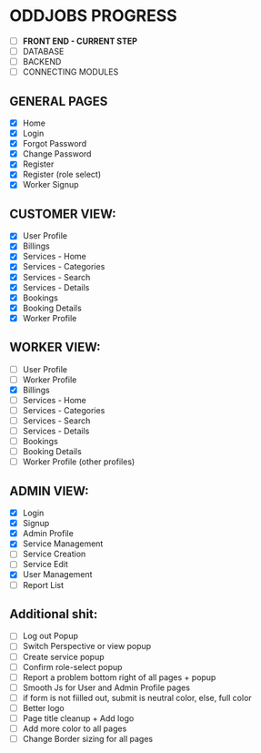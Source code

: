 # ODDJOBS PROGRESS
- [ ] **FRONT END - CURRENT STEP**
- [ ] DATABASE
- [ ] BACKEND
- [ ] CONNECTING MODULES

## GENERAL PAGES
- [X] Home
- [X] Login
- [X] Forgot Password
- [X] Change Password
- [X] Register
- [X] Register (role select)
- [X] Worker Signup

## CUSTOMER VIEW:
- [X] User Profile
- [X] Billings
- [X] Services - Home
- [X] Services - Categories
- [X] Services - Search
- [X] Services - Details
- [X] Bookings
- [X] Booking Details
- [X] Worker Profile

## WORKER VIEW:
- [ ] User Profile
- [ ] Worker Profile
- [X] Billings
- [ ] Services - Home
- [ ] Services - Categories
- [ ] Services - Search
- [ ] Services - Details
- [ ] Bookings
- [ ] Booking Details
- [ ] Worker Profile (other profiles)

## ADMIN VIEW:
- [X] Login
- [X] Signup
- [X] Admin Profile
- [X] Service Management
- [ ] Service Creation
- [ ] Service Edit
- [X] User Management
- [ ] Report List

## Additional shit:
- [ ] Log out Popup
- [ ] Switch Perspective or view popup
- [ ] Create service popup
- [ ] Confirm role-select popup
- [ ] Report a problem bottom right of all pages + popup
- [ ] Smooth Js for User and Admin Profile pages
- [ ] if form is not fiilled out, submit is neutral color, else, full color
- [ ] Better logo
- [ ] Page title cleanup + Add logo
- [ ] Add more color to all pages
- [ ] Change Border sizing for all pages